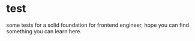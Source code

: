 # test
some tests for a solid foundation for frontend engineer, hope you can find something you can learn here.